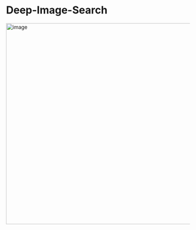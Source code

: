 # Deep-Image-Search

<img width="551" alt="image" src="https://github.com/AnvayRaj/Deep-Image-Search/assets/78645037/0b77a8fb-f71b-4a8a-a0d2-1052aab97929">
